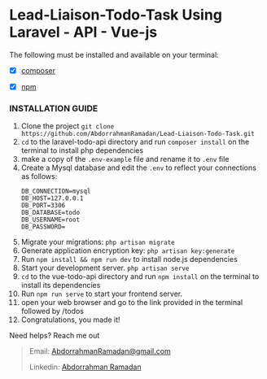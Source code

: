 # Lead-Liaison-Todo-Task Using Laravel - API - Vue-js

The following must be installed and available on your terminal:
- [x] [composer](https://getcomposer.org/doc/00-intro.md)
- [x] [npm](https://nodejs.org/en/)


### INSTALLATION GUIDE
1. Clone the project
   `git clone https://github.com/AbdorrahmanRamadan/Lead-Liaison-Todo-Task.git`
2. ``cd`` to the laravel-todo-api directory and run ``composer install`` on the terminal to install php dependencies
3. make a copy of the `.env-example` file and rename it to `.env` file
4. Create a Mysql database and edit the ``.env`` to reflect your connections as follows:
    ```dotenv
    DB_CONNECTION=mysql
    DB_HOST=127.0.0.1
    DB_PORT=3306
    DB_DATABASE=todo
    DB_USERNAME=root
    DB_PASSWORD=
    ```
5. Migrate your migrations: `php artisan migrate`
6. Generate application encryption key: `php artisan key:generate`
7. Run `npm install && npm run dev` to install node.js dependencies
8. Start your development server. `php artisan serve`
9. ``cd`` to the vue-todo-api directory and run ``npm install`` on the terminal to install its dependencies
10. Run `npm run serve` to start your frontend server.
11. open your web browser and go to the link provided in the terminal followed by /todos
12. Congratulations, you made it!

Need helps? Reach me out
>Email: AbdorrahmanRamadan@gmail.com
>
>Linkedin: [Abdorrahman Ramadan](https://www.linkedin.com/in/abdorrahmanramadan/)